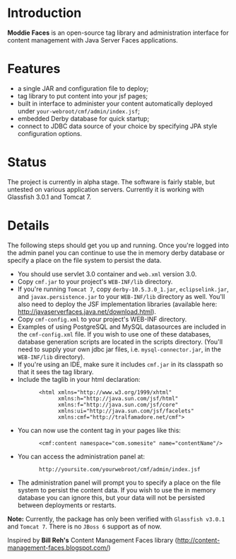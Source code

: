 # Introduction

**Moddie Faces** is an open-source tag library and administration interface for content management with Java Server Faces applications. 

# Features

* a single JAR and configuration file to deploy;
* tag library to put content into your jsf pages;
* built in interface to administer your content automatically deployed under `your-webroot/cmf/admin/index.jsf`;
* embedded Derby database for quick startup;
* connect to JDBC data source of your choice by specifying JPA style configuration options.

# Status

The project is currently in alpha stage. The software is fairly stable, but untested on various application servers. Currently it is working with Glassfish 3.0.1 and Tomcat 7. 

# Details

The following steps should get you up and running. Once you're logged into the admin panel you can continue to use the in memory derby database or specify a place on the file system to persist the data.

* You should use servlet 3.0 container and `web.xml` version 3.0.
* Copy `cmf.jar` to your project's `WEB-INF/lib` directory.
* If you're running `Tomcat 7`, copy `derby-10.5.3.0_1.jar`, `eclipselink.jar`, and `javax.persistence.jar` to your `WEB-INF/lib` directory as well. You'll also need to deploy the JSF implementation libraries (available here: http://javaserverfaces.java.net/download.html).
* Copy `cmf-config.xml` to your project's WEB-INF directory.
* Examples of using PostgreSQL and MySQL datasources are included in the `cmf-config.xml` file. If you wish to use one of these databases, database generation scripts are located in the scripts directory. (You'll need to supply your own jdbc jar files, i.e. `mysql-connector.jar`, in the `WEB-INF/lib` directory).
* If you're using an IDE, make sure it includes `cmf.jar` in its classpath so that it sees the tag library.
* Include the taglib in your html declaration:
```
          <html xmlns="http://www.w3.org/1999/xhtml"
                xmlns:h="http://java.sun.com/jsf/html"
                xmlns:f="http://java.sun.com/jsf/core"
                xmlns:ui="http://java.sun.com/jsf/facelets"
                xmlns:cmf="http://tralfamadore.net/cmf">
```
* You can now use the content tag in your pages like this:
```
          <cmf:content namespace="com.somesite" name="contentName"/>
```
* You can access the administration panel at:
```
          http://yoursite.com/yourwebroot/cmf/admin/index.jsf
```
* The administration panel will prompt you to specify a place on the file system to persist the content data. If you wish to use the in memory database you can ignore this, but your data will not be persisted between deployments or restarts. 

**Note:** Currently, the package has only been verified with `Glassfish v3.0.1` and `Tomcat 7`. There is no `JBoss 6` support as of now.

Inspired by **Bill Reh's** Content Management Faces library (http://content-management-faces.blogspot.com/)
